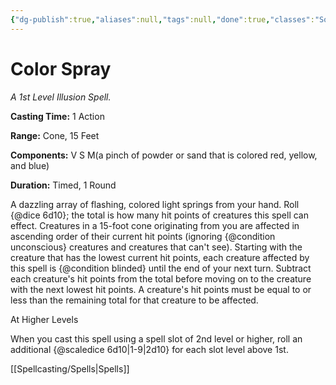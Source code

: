 ```yaml
---
{"dg-publish":true,"aliases":null,"tags":null,"done":true,"classes":"Sorcerer, Wizard,","spellLevel":1,"school":"Illusion","source":"PHB","permalink":"/spells/color-spray/","dgHomeLink":false,"dgPassFrontmatter":true}
---
```


# Color Spray
*A 1st Level Illusion Spell.*

**Casting Time:** 1 Action

**Range:** Cone, 15 Feet

**Components:** V S M(a pinch of powder or sand that is colored red, yellow, and blue)

**Duration:** Timed, 1 Round

A dazzling array of flashing, colored light springs from your hand. Roll {@dice 6d10}; the total is how many hit points of creatures this spell can effect. Creatures in a 15-foot cone originating from you are affected in ascending order of their current hit points (ignoring {@condition unconscious} creatures and creatures that can't see).
Starting with the creature that has the lowest current hit points, each creature affected by this spell is {@condition blinded} until the end of your next turn. Subtract each creature's hit points from the total before moving on to the creature with the next lowest hit points. A creature's hit points must be equal to or less than the remaining total for that creature to be affected.

At Higher Levels

When you cast this spell using a spell slot of 2nd level or higher, roll an additional {@scaledice 6d10|1-9|2d10} for each slot level above 1st.

[[Spellcasting/Spells|Spells]]